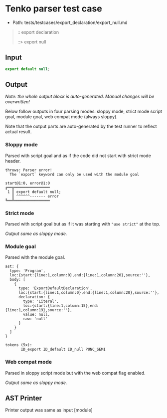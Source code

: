 # Tenko parser test case

- Path: tests/testcases/export_declaration/export_null.md

> :: export declaration
>
> ::> export null

## Input

`````js
export default null;
`````

## Output

_Note: the whole output block is auto-generated. Manual changes will be overwritten!_

Below follow outputs in four parsing modes: sloppy mode, strict mode script goal, module goal, web compat mode (always sloppy).

Note that the output parts are auto-generated by the test runner to reflect actual result.

### Sloppy mode

Parsed with script goal and as if the code did not start with strict mode header.

`````
throws: Parser error!
  The `export` keyword can only be used with the module goal

start@1:0, error@1:0
╔══╦════════════════
 1 ║ export default null;
   ║ ^^^^^^------- error
╚══╩════════════════

`````

### Strict mode

Parsed with script goal but as if it was starting with `"use strict"` at the top.

_Output same as sloppy mode._

### Module goal

Parsed with the module goal.

`````
ast: {
  type: 'Program',
  loc:{start:{line:1,column:0},end:{line:1,column:20},source:''},
  body: [
    {
      type: 'ExportDefaultDeclaration',
      loc:{start:{line:1,column:0},end:{line:1,column:20},source:''},
      declaration: {
        type: 'Literal',
        loc:{start:{line:1,column:15},end:{line:1,column:19},source:''},
        value: null,
        raw: 'null'
      }
    }
  ]
}

tokens (5x):
       ID_export ID_default ID_null PUNC_SEMI
`````


### Web compat mode

Parsed in sloppy script mode but with the web compat flag enabled.

_Output same as sloppy mode._

## AST Printer

Printer output was same as input [module]
